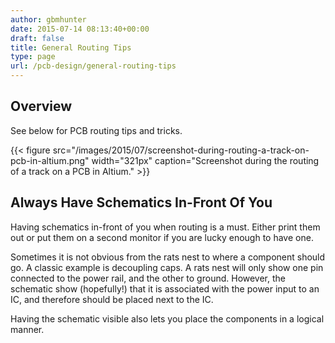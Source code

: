 ```yaml
---
author: gbmhunter
date: 2015-07-14 08:13:40+00:00
draft: false
title: General Routing Tips
type: page
url: /pcb-design/general-routing-tips
---
```


## Overview

See below for PCB routing tips and tricks.

{{< figure src="/images/2015/07/screenshot-during-routing-a-track-on-pcb-in-altium.png" width="321px" caption="Screenshot during the routing of a track on a PCB in Altium."  >}}

## Always Have Schematics In-Front Of You

Having schematics in-front of you when routing is a must. Either print them out or put them on a second monitor if you are lucky enough to have one.

Sometimes it is not obvious from the rats nest to where a component should go. A classic example is decoupling caps. A rats nest will only show one pin connected to the power rail, and the other to ground. However, the schematic show (hopefully!) that it is associated with the power input to an IC, and therefore should be placed next to the IC. 

Having the schematic visible also lets you place the components in a logical manner.

